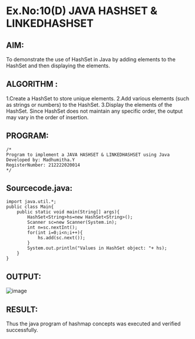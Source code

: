 # Ex.No:10(D) JAVA HASHSET & LINKEDHASHSET

## AIM:
To demonstrate the use of HashSet in Java by adding elements to the HashSet and then displaying the elements.

## ALGORITHM :
1.Create a HashSet to store unique elements.
2.Add various elements (such as strings or numbers) to the HashSet.
3.Display the elements of the HashSet. Since HashSet does not maintain any specific order, the output may vary in the order of insertion.

## PROGRAM:
 ```
/*
Program to implement a JAVA HASHSET & LINKEDHASHSET using Java
Developed by: Madhumitha.Y
RegisterNumber: 212222020014
*/
```

## Sourcecode.java:
```
import java.util.*;
public class Main{
    public static void main(String[] args){
        HashSet<String>hs=new HashSet<String>();
        Scanner sc=new Scanner(System.in);
        int n=sc.nextInt();
        for(int i=0;i<n;i++){
            hs.add(sc.next());
        }
        System.out.println("Values in HashSet object: "+ hs);
    }
}
```



## OUTPUT:

![image](https://github.com/user-attachments/assets/29a709a1-240c-4e7b-ac73-5c89fd77b0c8)


## RESULT:
Thus the java program of hashmap concepts was executed and verified successfully.



